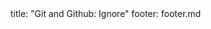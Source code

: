 <frontmatter>
title: "Git and Github: Ignore"
footer: footer.md
</frontmatter>

<include src="unit-inPage-asFlat.md" boilerplate />